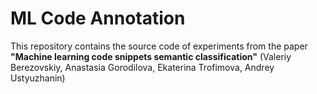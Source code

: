 # ML Code Annotation

This repository contains the source code of experiments from the paper **"Machine learning code snippets semantic classification"** (Valeriy Berezovskiy, Anastasia Gorodilova, Ekaterina Trofimova, Andrey Ustyuzhanin)
